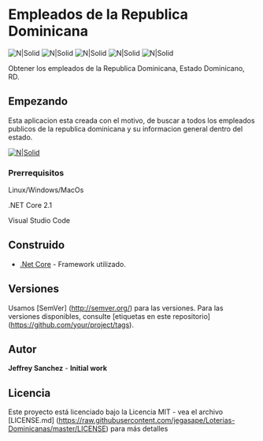 # Empleados de la Republica Dominicana

![N|Solid](https://img.shields.io/badge/build-passing-brightgreen.svg) ![N|Solid](https://img.shields.io/badge/.net%20core-%3E%202.1-brightgreen.svg) ![N|Solid](https://img.shields.io/badge/size-1.1%20MB-blue.svg) ![N|Solid](https://img.shields.io/github/license/mashape/apistatus.svg) ![N|Solid](https://img.shields.io/badge/release-v1.2-blue.svg)

Obtener los empleados de la Republica Dominicana, Estado Dominicano, RD.

## Empezando

Esta aplicacion esta creada con el motivo, de buscar a todos los empleados publicos de la republica dominicana y su informacion general dentro del estado.

[![N|Solid](https://imageshack.com/a/img924/5305/QcSV9Q.png)](https://imageshack.com/a/img924/5305/QcSV9Q.png)

### Prerrequisitos

 Linux/Windows/MacOs
 
.NET Core 2.1

 Visual Studio Code

## Construido

* [.Net Core](https://docs.microsoft.com/en-us/dotnet/core/whats-new/dotnet-core-2-1) - Framework  utilizado.

## Versiones

Usamos [SemVer] (http://semver.org/) para las versiones. Para las versiones disponibles, consulte [etiquetas en este repositorio] (https://github.com/your/project/tags).

## Autor

**Jeffrey Sanchez** - **Initial work**

## Licencia

Este proyecto está licenciado bajo la Licencia MIT - vea el archivo [LICENSE.md] (https://raw.githubusercontent.com/jegasape/Loterias-Dominicanas/master/LICENSE) para más detalles

